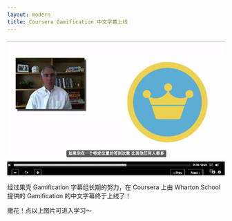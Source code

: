 ```yaml
---
layout: modern
title: Coursera Gamification 中文字幕上线
---
```


<a href="https://class.coursera.org/gamification-003/lecture"><img src="/images/gam.jpg"></a>

经过果壳 Gamification 字幕组长期的努力，在 Coursera 上由 Wharton School 提供的 Gamification 的中文字幕终于上线了！

撒花！点以上图片可进入学习～